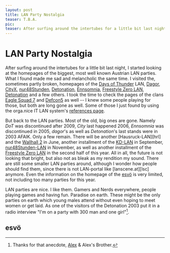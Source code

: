 ```yaml
---
layout: post
title: LAN Party Nostalgia
teaser: T.B.A.
pic: 
teaser: After surfing around the intertubes for a little bit last night, I started looking at the homepages of the biggest, most well known Austrian LAN parties. What I found made me sad and melancholic the same time.
---
```

LAN Party Nostalgia
===================
After surfing around the intertubes for a little bit last night, I started looking at the homepages of the biggest, most well known Austrian LAN parties. What I found made me sad and melancholic the same time. I visited the, sometimes partly broken, homepages of the [Days of Thunder][dot] LAN, [Dagor][dagor], [CityX][cityx], [nur48Stunden][n48h], [Detonation][det03], [Ennsomnia][ennsomn], [Freestyle Zero LAN][fs], [Detonation][det03] and a few others. I took the time to check the pages of the clans [Eagle Squad 7][es7] and [Defcon5][defcon5] as well -- I knew some people playing for those, but both are long gone as well. Some of those I just found by using the orga.nice IT LAN system's [references page][lscref].

But back to the LAN parties. Most of the old, big ones are gone. Namely *DoT* was discontinued after 2009, *City* last happened 2006, *Ennsomnia* was discontinued in 2005, *dagor*'s as well as *Detonation*'s last stands were in 2003 AFAIK. Only a few remain. There will be another [Hausruck-LAN][hrl] and the [Wallhall 2][wh2] in June, another installment of the [KD-LAN][kd] in September, [nur48Stunden-LAN][n48h] in November, as well as another installment of the [Freestyle Zero LAN][fs] in the second half of this year. All in all, the future is not looking that bright, but also not as bleak as my rendition my sound. There are still some smaller LAN parties around, although I wonder how people should find them, since there is not LAN-portal like [lanscene.at][lsc] anymore. Even the information on the homepage of the [esvö][esvoe] is very limited, not including too many parties for this year.

LAN parties are nice. I like them. Gamers and Nerds everywhere, people playing games and having fun. Paradise on earth. These might be the only parties on earth which young males attend without even hoping to meet women or get laid. As one of the visitors of the Detonation 2003 put it in a radio interview "I'm on a party with 300 man and one girl"[^1]. 

esvö
----

[^1]: Thanks for that anecdote, [Alex][pants] & Alex's Brother.


[cityx]:	http://www.cityx.org/ (CityX "xTending Borders" '06)
[dot]:		http://www.dot-lan.at/ (Days of Thunder '09)
[dagor]:	http://organiceit.lanscene.at/cgi-bin/onit/onIT.cgi%3FMODULE%3DNavigation%3BACTION%3DShow%3BNavigation.ID%3D2%3BSITE%3D2 (Dagor.net-LAN, broken)
[n48h]:		http://www.nur48stunden.at/ (The homepage of nur48Stunden-LAN #31 November '11)
[fs]:		http://www.freestyle-lan.at/ (Freestyle Zero LAN 2nd half of '11)
[lscref]:	http://www.lanscene.at/cgi-bin/onit/ownhomes.cgi (The references page of the "orga.nice IT LAN system")
[es7]:		http://organiceit.lanscene.at/cgi-bin/onit/dnews.cgi?BOARD=6 (es7.at)
[defcon5]:	http://www.defcon5.org/ (defcon5 e.V.)
[ennsomn]:	http://organiceit.lanscene.at/cgi-bin/onit/dnews.cgi?BOARD=42 (Ennsomnia 5 '05)
[det03]:	http://organiceit.lanscene.at/cgi-bin/onit/dnews.cgi?BOARD=54 (Detonation '03)
[kd]:		http://www.kd-lan.net/ (7. KD-LAN "The Show Must Go On" September '11)
[esvoe]:	http://www.esvoe.at/ (Austrien eSports Union)
[hrlan]:	http://hausruck-lan.org/ (Hausruck-KAN 11.1 June '11)
[wh2]:		http://www.arom.org/index.php?option=com_wrapper&view=wrapper&Itemid=14 (Wallhall 2 -- Time to say goodbye? June '11)
[pants]:	http://www.twitter.com/pants97